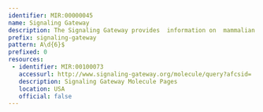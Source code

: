 ```yaml
---
identifier: MIR:00000045
name: Signaling Gateway
description: The Signaling Gateway provides  information on  mammalian proteins involved in cellular signaling.
prefix: signaling-gateway
pattern: A\d{6}$
prefixed: 0
resources:
 - identifier: MIR:00100073
   accessurl: http://www.signaling-gateway.org/molecule/query?afcsid=
   description: Signaling Gateway Molecule Pages
   location: USA
   official: false
---
```

